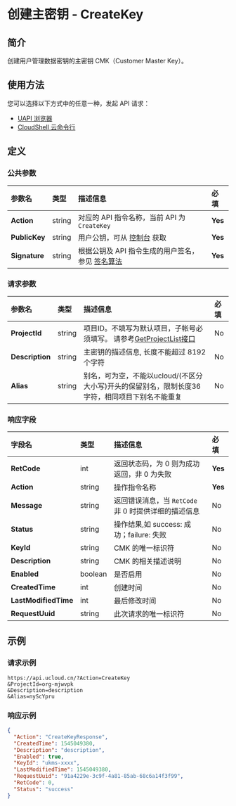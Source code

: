 # 创建主密钥 - CreateKey

## 简介

创建用户管理数据密钥的主密钥 CMK（Customer Master Key）。






## 使用方法

您可以选择以下方式中的任意一种，发起 API 请求：
- [UAPI 浏览器](https://console.ucloud.cn/uapi/detail?id=CreateKey)
- [CloudShell 云命令行](https://shell.ucloud.cn/)


## 定义

### 公共参数

| 参数名 | 类型 | 描述信息 | 必填 |
|:---|:---|:---|:---|
| **Action**     | string  | 对应的 API 指令名称，当前 API 为 `CreateKey`                        | **Yes** |
| **PublicKey**  | string  | 用户公钥，可从 [控制台](https://console.ucloud.cn/uapi/apikey) 获取                                             | **Yes** |
| **Signature**  | string  | 根据公钥及 API 指令生成的用户签名，参见 [签名算法](api/summary/signature.md)  | **Yes** |

### 请求参数

| 参数名 | 类型 | 描述信息 | 必填 |
|:---|:---|:---|:---|
| **ProjectId** | string | 项目ID。不填写为默认项目，子帐号必须填写。 请参考[GetProjectList接口](api/summary/get_project_list) |No|
| **Description** | string | 主密钥的描述信息, 长度不能超过 8192 个字符 |No|
| **Alias** | string | 别名，可为空，不能以ucloud/(不区分大小写)开头的保留别名，限制长度36字符，相同项目下别名不能重复 |No|

### 响应字段

| 字段名 | 类型 | 描述信息 | 必填 |
|:---|:---|:---|:---|
| **RetCode** | int | 返回状态码，为 0 则为成功返回，非 0 为失败 |**Yes**|
| **Action** | string | 操作指令名称 |**Yes**|
| **Message** | string | 返回错误消息，当 `RetCode` 非 0 时提供详细的描述信息 |No|
| **Status** | string | 操作结果,如 success: 成功；failure: 失败 |No|
| **KeyId** | string | CMK 的唯一标识符 |No|
| **Description** | string | CMK 的相关描述说明 |No|
| **Enabled** | boolean | 是否启用 |No|
| **CreatedTime** | int | 创建时间 |No|
| **LastModifiedTime** | int | 最后修改时间 |No|
| **RequestUuid** | string | 此次请求的唯一标识符 |No|




## 示例

### 请求示例
    
```
https://api.ucloud.cn/?Action=CreateKey
&ProjectId=org-mjwvpk
&Description=description
&Alias=nyScYpru
```

### 响应示例
    
```json
{
  "Action": "CreateKeyResponse",
  "CreatedTime": 1545049380,
  "Description": "description",
  "Enabled": true,
  "KeyId": "ukms-xxxx",
  "LastModifiedTime": 1545049380,
  "RequestUuid": "91a4229e-3c9f-4a81-85ab-68c6a14f3f99",
  "RetCode": 0,
  "Status": "success"
}
```





